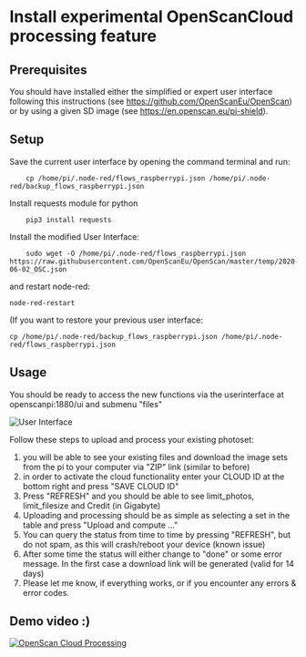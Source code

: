 # Install experimental OpenScanCloud processing feature

##  Prerequisites

You should have installed either the simplified or expert user interface following this instructions (see https://github.com/OpenScanEu/OpenScan) or by using a given SD image (see https://en.openscan.eu/pi-shield).

## Setup

Save the current user interface by opening the command terminal and run:
```
	cp /home/pi/.node-red/flows_raspberrypi.json /home/pi/.node-red/backup_flows_raspberrypi.json
```

Install requests module for python
```
	pip3 install requests
```


Install the modified User Interface:
```
	sudo wget -O /home/pi/.node-red/flows_raspberrypi.json https://raw.githubusercontent.com/OpenScanEu/OpenScan/master/temp/2020-06-02_OSC.json
```
  
and restart node-red:
```
node-red-restart
```

(If you want to restore your previous user interface:
```
cp /home/pi/.node-red/backup_flows_raspberrypi.json /home/pi/.node-red/flows_raspberrypi.json
```

## Usage

You should be ready to access the new functions via the userinterface at openscanpi:1880/ui and submenu "files"

![User Interface](https://i.imgur.com/LKgPVJb.png)

Follow these steps to upload and process your existing photoset:
1.	you will be able to see your existing files and download the image sets from the pi to your computer via "ZIP" link (similar to before)
2.	in order to activate the cloud functionality enter your CLOUD ID at the bottom right and press "SAVE CLOUD ID" 
3.	Press "REFRESH" and you should be able to see limit_photos, limit_filesize and Credit (in Gigabyte)
4.	Uploading and processing should be as simple as selecting a set in the table and press "Upload and compute …"
5.	You can query the status from time to time by pressing "REFRESH", but do not spam, as this will crash/reboot your device (known issue)
6.  After some time the status will either change to "done" or some error message. In the first case a download link will be generated (valid for 14 days)
7.	Please let me know, if everything works, or if you encounter any errors & error codes.

## Demo video :)

[![OpenScan Cloud Processing](https://i.imgur.com/3m1JBVL.png)](https://youtu.be/EhvFq-OYa1g "OpenScan Cloud Processing")



